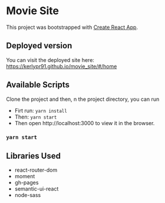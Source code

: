 # Movie Site
This project was bootstrapped with [Create React App](https://github.com/facebook/create-react-app).

## Deployed version

You can visit the deployed site here: https://kerlypr91.github.io/movie_site/#/home

## Available Scripts

Clone the project and then, n the project directory, you can run

- Firt run: `yarn install`
- Then: `yarn start`
- Then open http://localhost:3000 to view it in the browser.

### `yarn start`

## Libraries Used

- react-router-dom
- moment
- gh-pages 
- semantic-ui-react
- node-sass


